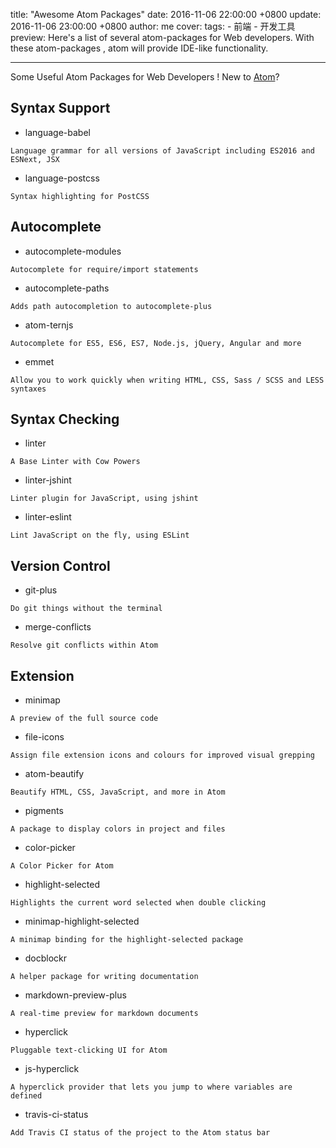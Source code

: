 title: "Awesome Atom Packages"
date: 2016-11-06 22:00:00 +0800
update: 2016-11-06 23:00:00 +0800
author: me
cover:
tags:
    - 前端
    - 开发工具
preview: Here's a list of several atom-packages for Web developers. With these atom-packages , atom will provide IDE-like functionality.

---
Some Useful Atom Packages for Web Developers ! New to [Atom](https://atom.io/)?

## Syntax Support
* language-babel

```
Language grammar for all versions of JavaScript including ES2016 and ESNext, JSX
```
* language-postcss

```
Syntax highlighting for PostCSS
```

## Autocomplete
* autocomplete-modules

```
Autocomplete for require/import statements
```
* autocomplete-paths

```
Adds path autocompletion to autocomplete-plus
```
* atom-ternjs

```
Autocomplete for ES5, ES6, ES7, Node.js, jQuery, Angular and more
```
* emmet

```
Allow you to work quickly when writing HTML, CSS, Sass / SCSS and LESS syntaxes
```

## Syntax Checking
* linter

```
A Base Linter with Cow Powers
```
* linter-jshint

```
Linter plugin for JavaScript, using jshint
```
* linter-eslint

```
Lint JavaScript on the fly, using ESLint
```

## Version Control
* git-plus

```
Do git things without the terminal
```
* merge-conflicts

```
Resolve git conflicts within Atom
```

## Extension
* minimap

```
A preview of the full source code
```
* file-icons

```
Assign file extension icons and colours for improved visual grepping
```
* atom-beautify

```
Beautify HTML, CSS, JavaScript, and more in Atom
```
* pigments

```
A package to display colors in project and files
```
* color-picker

```
A Color Picker for Atom
```
* highlight-selected

```
Highlights the current word selected when double clicking
```
* minimap-highlight-selected

```
A minimap binding for the highlight-selected package
```
* docblockr

```
A helper package for writing documentation
```
* markdown-preview-plus

```
A real-time preview for markdown documents
```
* hyperclick

```
Pluggable text-clicking UI for Atom
```
* js-hyperclick

```
A hyperclick provider that lets you jump to where variables are defined
```
* travis-ci-status

```
Add Travis CI status of the project to the Atom status bar
```
